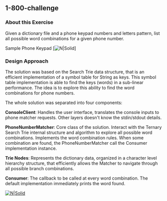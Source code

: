 ## 1-800-challenge

### About this Exercise

Given a dictionary file and a phone keypad numbers and letters pattern, list all possible word combinations for a given phone number.

Sample Phone Keypad
[![N|Solid](https://raw.githubusercontent.com/darciopacifico/1-800-challenge/master/src/main/resources/phoneKeypad.png)]

### Design Approach

The solution was based on the Search Trie data structure, that is an efficient implementation of a symbol table for String as keys. This symbol table implementation is able to find the keys (words) in a sub-linear performance. The idea is to explore this ability to find the word combinations for phone numbers.

The whole solution was separated into four components:

**ConsoleClient**: Handles the user interface, translates the console inputs to phone matcher requests. Other layers doesn't know the stdin/stdout details.

**PhoneNumberMatcher**: Core class of the solution. Interact with the Ternary Search Trie internal structure and algorithm to explore all possible word combinations. Implements the word combination rules. When some combination are found, the PhoneNumberMatcher call the Consumer implementation instance.

**Trie Nodes**: Represents the dictionary data, organized in a character level hierarchy structure, that efficiently allows the Matcher to navigate through all possible branch combinations.

**Consumer**: The callback to be called at every word combination. The default implementation immediately prints the word found.

[![N|Solid](https://raw.githubusercontent.com/darciopacifico/1-800-challenge/master/src/main/resources/ClassDiagram.png)]()



